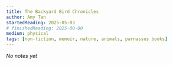 ```yaml
---
title: The Backyard Bird Chronicles
author: Amy Tan
startedReading: 2025-05-03
# finishedReading: 2025-00-00
medium: physical
tags: [non-fiction, memoir, nature, animals, parnassus books]
---
```


_No notes yet_
